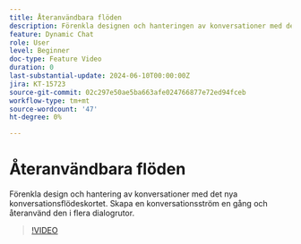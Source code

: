```yaml
---
title: Återanvändbara flöden
description: Förenkla designen och hanteringen av konversationer med det nya konversationsflödeskortet. Skapa en konversationsström en gång och återanvänd den i flera dialogrutor
feature: Dynamic Chat
role: User
level: Beginner
doc-type: Feature Video
duration: 0
last-substantial-update: 2024-06-10T00:00:00Z
jira: KT-15723
source-git-commit: 02c297e50ae5ba663afe024766877e72ed94fceb
workflow-type: tm+mt
source-wordcount: '47'
ht-degree: 0%

---
```



# Återanvändbara flöden

Förenkla design och hantering av konversationer med det nya konversationsflödeskortet. Skapa en konversationsström en gång och återanvänd den i flera dialogrutor.

>[!VIDEO](https://video.tv.adobe.com/v/3429715/?learn=on)
